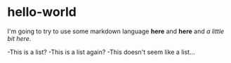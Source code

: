 # hello-world

I'm going to try to use some markdown language **here** and **here** and *a little bit here*.


  -This is a list?
  -This is a list again?
  -This doesn't seem like a list...

